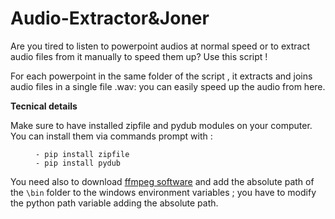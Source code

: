 # Audio-Extractor&Joner

Are you tired to listen to powerpoint audios at normal speed or to extract audio files from it manually to speed them up? Use this script ! 

For each powerpoint in the same folder of the script , it extracts and joins audio files in a single file .wav: you can easily speed up the audio from here. 

<b>Tecnical details </b>

Make sure to have installed zipfile and pydub modules on your computer.
You can install them via commands prompt with :
<figure><pre><code>- pip install zipfile
- pip install pydub
</code></pre></figure>

You need also to download [ffmpeg software](https://ffmpeg.org/download.html) and add the absolute path of the <code>\bin</code> folder to the windows environment variables ; you have to modify the python path variable adding the absolute path.

